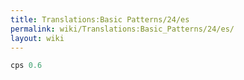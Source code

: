 ```yaml
---
title: Translations:Basic Patterns/24/es
permalink: wiki/Translations:Basic_Patterns/24/es/
layout: wiki
---
```


``` Haskell
cps 0.6
```
